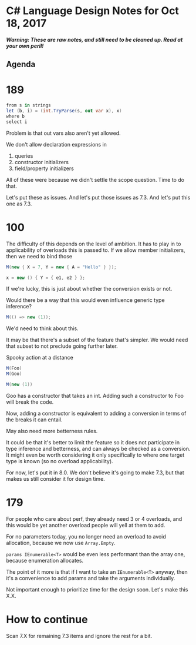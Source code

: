 # C# Language Design Notes for Oct 18, 2017

***Warning: These are raw notes, and still need to be cleaned up. Read at your own peril!***


## Agenda


# 189

``` c#
from s in strings
let (b, i) = (int.TryParse(s, out var x), x)
where b
select i
```

Problem is that out vars also aren't yet allowed. 

We don't allow declaration expressions in

1. queries
2. constructor initializers
3. field/property initializers

All of these were because we didn't settle the scope question. Time to do that.

Let's put these as issues. And let's put those issues as 7.3. And let's put this one as 7.3.


# 100

The difficulty of this depends on the level of ambition. It has to play in to applicability of overloads this is passed to. If we allow member initializers, then we need to bind those 

``` c#
M(new { X = 7, Y = new { A = "Hello" } });

x = new () { Y = { e1, e2 } };
```

If we're lucky, this is just about whether the conversion exists or not. 

Would there be a way that this would even influence generic type inference?

``` c#
M(() => new (1));
```

We'd need to think about this.

It may be that there's a subset of the feature that's simpler. We would need that subset to not preclude going further later.

Spooky action at a distance

``` c#
M(Foo)
M(Goo)

M(new (1))
```

Goo has a constructor that takes an int. Adding such a constructor to Foo will break the code.

Now, adding a constructor is equivalent to adding a conversion in terms of the breaks it can entail.

May also need more betterness rules.


It could be that it's better to limit the feature so it does not participate  in type inference and betterness, and can always be checked as a conversion. It might even be worth considering it only specifically to where one target type is known (so no overload applicability).


For now, let's put it in 8.0. We don't believe it's going to make 7.3, but that makes us still consider it for design time.


# 179

For people who care about perf, they already need 3 or 4 overloads, and this would be yet another overload people will yell at them to add.

For no parameters today, you no longer need an overload to avoid allocation, because we now use `Array.Empty`.

`params IEnumerable<T>` would be even less performant than the array one, because enumeration allocates.

The point of it more is that if I want to take an `IEnumerable<T>` anyway, then it's a convenience to add params and take the arguments individually.


Not important enough to prioritize time for the design soon. Let's make this X.X.


# How to continue 

Scan 7.X for remaining 7.3 items and ignore the rest for a bit.


